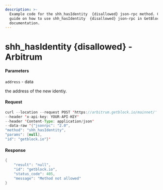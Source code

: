 ```yaml
---
description: >-
  Example code for the shh_hasIdentity  {disallowed} json-rpc method. Сomplete
  guide on how to use shh_hasIdentity  {disallowed} json-rpc in GetBlock.io Web3
  documentation.
---
```


# shh\_hasIdentity {disallowed} - Arbitrum

#### Parameters

`address` - data

the address of the new identiy.

#### Request

```java
curl --location --request POST 'https://arbitrum.getblock.io/mainnet/' 
--header 'x-api-key: YOUR-API-KEY' 
--header 'Content-Type: application/json' 
--data-raw '{"jsonrpc": "2.0",
"method": "shh_hasIdentity",
"params": [null],
"id": "getblock.io"}'
```

#### Response

```java
{
    "result": "null",
    "id": "getblock.io",
    "status_code": 405,
    "message": "Method not allowed"
}
```
